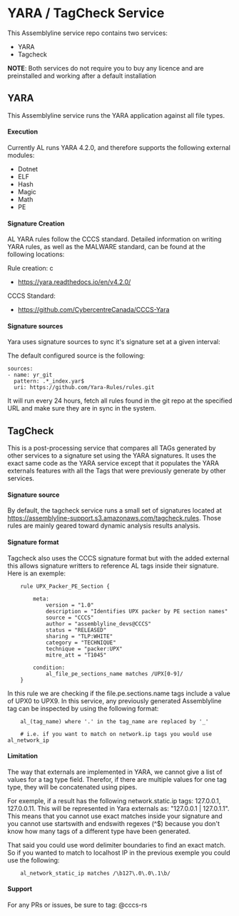 # YARA / TagCheck Service

This Assemblyline service repo contains two services:

* YARA
* Tagcheck


**NOTE**: Both services do not require you to buy any licence and are preinstalled and working after a default installation

## YARA

This Assemblyline service runs the YARA application against all file types.

#### Execution

Currently AL runs YARA 4.2.0, and therefore supports the following external modules:

* Dotnet
* ELF
* Hash
* Magic
* Math
* PE

#### Signature Creation

 AL YARA rules follow the CCCS standard. Detailed information on writing YARA rules, as well as the MALWARE standard, can be found at the following locations:

 Rule creation:
c
 * https://yara.readthedocs.io/en/v4.2.0/

 CCCS Standard:

 * https://github.com/CybercentreCanada/CCCS-Yara

#### Signature sources

Yara uses signature sources to sync it's signature set at a given interval:

The default configured source is the following:

    sources:
    - name: yr_git
      pattern: .*_index.yar$
      uri: https://github.com/Yara-Rules/rules.git

It will run every 24 hours, fetch all rules found in the git repo at the specified URL and make sure they are in sync in the system.

## TagCheck

This is a post-processing service that compares all TAGs generated by other services to a signature set using the YARA signatures. It uses the exact same code as the YARA service except that it populates the YARA externals features with all the Tags that were previously generate by other services.

#### Signature source

By default, the tagcheck service runs a small set of signatures located at https://assemblyline-support.s3.amazonaws.com/tagcheck.rules. Those rules are mainly geared toward dynamic analysis results analysis.

#### Signature format

Tagcheck also uses the CCCS signature format but with the added external this allows signature writters to reference AL tags inside their signature. Here is an exemple:

        rule UPX_Packer_PE_Section {

            meta:
                version = "1.0"
                description = "Identifies UPX packer by PE section names"
                source = "CCCS"
                author = "assemblyline_devs@CCCS"
                status = "RELEASED"
                sharing = "TLP:WHITE"
                category = "TECHNIQUE"
                technique = "packer:UPX"
                mitre_att = "T1045"

            condition:
                al_file_pe_sections_name matches /UPX[0-9]/
        }

In this rule we are checking if the file.pe.sections.name tags include a value of UPX0 to UPX9. In this service, any previously generated Assemblyline tag can be inspected by using the following format:

        al_(tag_name) where '.' in the tag_name are replaced by '_'

        # i.e. if you want to match on network.ip tags you would use al_network_ip

#### Limitation

The way that externals are implemented in YARA, we cannot give a list of values for a tag type field. Therefor, if there are multiple values for one tag type, they will be concatenated using pipes.

For exemple, if a result has the following network.static.ip tags: 127.0.0.1, 127.0.0.11. This will be represented in Yara externals as: "127.0.0.1 | 127.0.1.1". This means that you cannot use exact matches inside your signature and you cannot use startswith and endswith regexes (^$) because you don't know how many tags of a different type have been generated.

That said you could use word delimiter boundaries to find an exact match. So if you wanted to match to localhost IP in the previous exemple you could use the following:

        al_network_static_ip matches /\b127\.0\.0\.1\b/

#### Support
For any PRs or issues, be sure to tag: @cccs-rs
